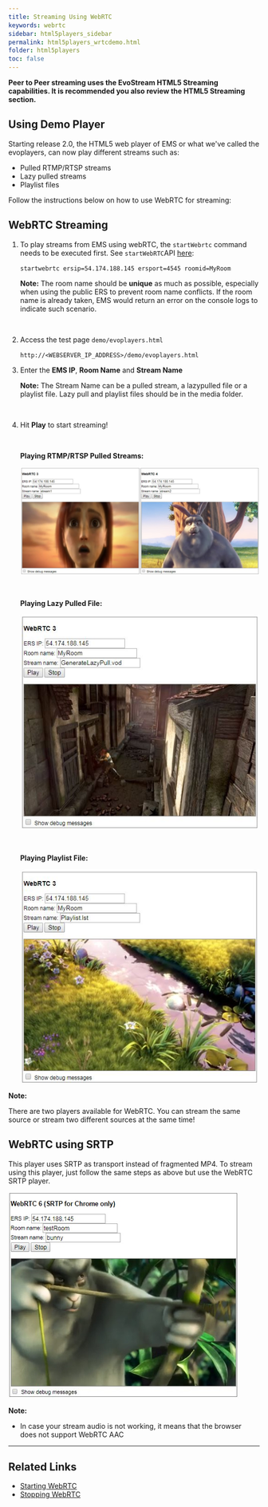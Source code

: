 ```yaml
---
title: Streaming Using WebRTC
keywords: webrtc
sidebar: html5players_sidebar
permalink: html5players_wrtcdemo.html
folder: html5players
toc: false
---
```


**Peer to Peer streaming uses the EvoStream HTML5 Streaming capabilities. It is recommended you also review the HTML5 Streaming section.**



## Using Demo Player

Starting release 2.0, the HTML5 web player of EMS or what we've called the evoplayers, can now play different streams such as: 

- Pulled RTMP/RTSP streams
- Lazy pulled streams
- Playlist files

Follow the instructions below on how to use WebRTC for streaming:



## WebRTC Streaming

1. To play streams from EMS using webRTC, the `startWebrtc` command needs to be executed first. See `startWebRTC`API [here](api_startWebRTC.html):

   ```
   startwebrtc ersip=54.174.188.145 ersport=4545 roomid=MyRoom
   ```

   **Note:** The room name should be **unique** as much as possible, especially when using the public ERS to prevent room name conflicts. If the room name is already taken, EMS would return an error on the console logs to indicate such scenario.

   ​

2. Access the test page `demo/evoplayers.html`

   ```
   http://<WEBSERVER_IP_ADDRESS>/demo/evoplayers.html
   ```

3. Enter the **EMS IP**, **Room Name** and **Stream Name** 

   **Note:** The Stream Name can be a pulled stream, a lazypulled file or a playlist file. Lazy pull and playlist files should be in the media folder.

   ​

4. Hit **Play** to start streaming!

   ​

   **Playing RTMP/RTSP Pulled Streams:**

   ![](images/html5/webrtc.jpg)

   ​

   **Playing Lazy Pulled File:**

   ![](images/html5/play_wrtc_lazypull.jpg)

   ​

   **Playing Playlist File:**

   ![](images/html5/play_wrtc_playlist.jpg)




**Note:**

There are two players available for WebRTC. You can stream the same source or stream two different sources at the same time!



## WebRTC using SRTP

This player uses SRTP as transport instead of fragmented MP4. To stream using this player, just follow the same steps as above but use the WebRTC SRTP player. 

![](images/html5/play_wrtcsrtp.jpg)



**Note:** 

- In case your stream audio is not working, it means that the browser does not support WebRTC AAC

------

## Related Links

- [Starting WebRTC](api/startWebRTC.html)
- [Stopping WebRTC](stopWebRTC.html)

